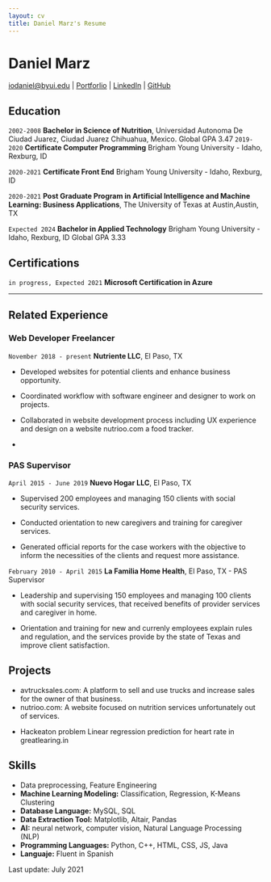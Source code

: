 ```yaml
---
layout: cv
title: Daniel Marz's Resume
---
```

# Daniel Marz

<div id="webaddress">

<a href="iodaniel@byui.edu">iodaniel@byui.edu</a>
| <a href="https://iodaniel.github.io">Portforlio</a>
| <a href="https://www.linkedin.com/in/daniel-martinez-98034832/">LinkedIn</a>
| <a href="https://github.com/iodaniel">GitHub</a>
</div>

<!-- https://www.monique.tech/the-art-of-markdown -->
<!--Adding your GPA here could be useful, if it's a good GPA-->
## Education

`2002-2008`
__Bachelor in Science of Nutrition__, Universidad Autonoma De Ciudad Juarez, Ciudad Juarez Chihuahua, Mexico.
Global GPA 3.47
`2019-2020`
__Certificate Computer Programming__ Brigham Young University - Idaho, Rexburg, ID

`2020-2021`
__Certificate Front End__ Brigham Young University - Idaho, Rexburg, ID

`2020-2021`
__Post Graduate Program in Artificial Intelligence and Machine Learning: Business Applications__, The University of Texas at Austin,Austin, TX

`Expected 2024`
__Bachelor in Applied Technology__ Brigham Young University - Idaho, Rexburg, ID
Global GPA 3.33
## Certifications
`in progress, Expected 2021`
__Microsoft Certification in Azure__

---
## Related Experience


### Web Developer Freelancer

`November 2018 - present`
__Nutriente LLC__, El Paso, TX

- Developed websites for potential clients and enhance business opportunity.

- Coordinated workflow with software engineer and designer to work on projects. 

- Collaborated in website development process including UX experience and design on a website nutrioo.com a food tracker.


- 
<!--Some of the wording here isn't clear.-->
### PAS Supervisor

`April 2015 - June 2019`
__Nuevo Hogar LLC__, El Paso, TX 

- Supervised 200 employees and managing 150 clients with social security services.

- Conducted orientation to new caregivers and training for caregiver services.
- Generated official reports for the case workers with the objective to inform the necessities of the clients and request more assistance. 

`February 2010 - April 2015`
__La Familia Home Health__, El Paso, TX - PAS Supervisor
- Leadership and supervising 150 employees and managing 100 clients with social security services, that received benefits of provider services and caregiver in home.	

<!--What does this mean? Did you perform the orientation? Create it? -->
- Orientation and training for new and currenly employees explain rules and regulation, and the services provide by the state of Texas and improve client satisfaction.
 

## Projects

- avtrucksales.com: A platform to sell and use trucks and increase sales for the owner of that business.
- nutrioo.com: A website focused on nutrition services unfortunately out of services.
<!--Check the spelling here. Maybe you meant greatlearning? What's the .in?-->
- Hackeaton problem Linear regression prediction for heart rate in greatlearing.in

<!-- Very clear and well organized-->
## Skills

- Data preprocessing, Feature Engineering
- __Machine Learning Modeling:__ Classification, Regression, K-Means Clustering
- __Database Language:__ MySQL, SQL					
- __Data Extraction Tool:__ Matplotlib, Altair, Pandas 
- __AI:__ neural network, computer vision, Natural Language Processing (NLP)
- __Programming Languages:__ Python, C++, HTML, CSS, JS, Java
- __Languaje:__ Fluent in Spanish 



<!-- ### Footer

Last updated: May 2013 -->
Last update: July 2021

